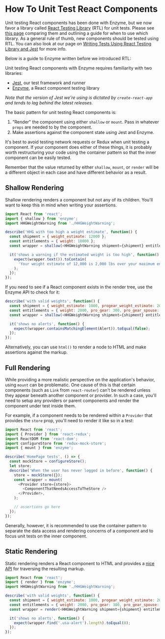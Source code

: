 # How To Unit Test React Components

Unit testing React components has been done with Enzyme, but we now favor a library called [React Testing Library](https://testing-library.com/docs/react-testing-library/intro/) (RTL) for unit tests. Please see [this page](https://github.com/transcom/mymove/wiki/Writing-Frontend-Tests:-Enzyme-and-React-Testing-Library) comparing them and outlining a guide for when to use which library. As a general rule of thumb, new components should be tested using RTL.
You can also look at our page on [Writing Tests Using React Testing Library and Jest](https://github.com/transcom/mymove/wiki/Writing-Tests-Using-React-Testing-Library-and-Jest) for more info.

Below is a guide to Enzyme written before we introduced RTL:

Unit testing React components with Enzyme requires familiarity with two libraries:

* [Jest](https://jestjs.io/docs/en/expect), our test framework and runner
* [Enzyme](https://airbnb.io/enzyme/docs/api/), a React component testing library

*Note that the version of Jest we're using is dictated by `create-react-app` and tends to lag behind the latest releases.*

The basic pattern for unit testing React components is:

1. "Render" the component using either `shallow` or `mount`. Pass in whatever `props` are needed to by the component.
2. Make assertions against the component state using Jest and Enzyme.

It's best to avoid testing network requests or Redux when unit testing a component. If your component does either of these things, it is probably worth restructuring your code using the container pattern so that the inner component can be easily tested.

Remember that the value returned by either `shallow`, `mount`, or `render` will be a different object in each case and have different behavior as a result.

## Shallow Rendering

Shallow rendering renders a component but not any of its children. You'll want to keep this in mind when writing your assertions.

```javascript
import React from 'react';
import { shallow } from 'enzyme';
import HHGWeightWarning from './HHGWeightWarning';

describe('HHG with too high a weight estimate', function() {
  const shipment = { weight_estimate: 12000 };
  const entitlements = { weight: 10000 };
  const wrapper = shallow(<HHGWeightWarning shipment={shipment} entitlements={entitlements} />);

  it('shows a warning if the estimated weight is too high', function() {
    expect(wrapper.text()).toContain(
      'Your weight estimate of 12,000 is 2,000 lbs over your maximum entitlement of 10,000 lbs.',
    );
  });
});
```

If you need to see if a React component exists in the render tree, use the Enzyme API to check for it:

```javascript
describe('with valid weights', function() {
  const shipment = { weight_estimate: 1000, progear_weight_estimate: 200, spouse_progear_weight_estimate: 200 };
  const entitlements = { weight: 2000, pro_gear: 300, pro_gear_spouse: 300 };
  const wrapper = shallow(<HHGWeightWarning shipment={shipment} entitlements={entitlements} />);

  it('shows no alerts', function() {
    expect(wrapper.containsMatchingElement(Alert)).toEqual(false);
  });
});
```

Alternatively, you can use `html()` to render a node to HTML and make assertions against the markup.

## Full Rendering

While providing a more realistic perspective on the application's behavior, using `mount` can be problematic. One cause of this is that certain components (such as `Link` from `react-router`) can't be rendered unless they appear beneath another component or provider. In such a case, you'll need to setup any providers or parent components and render the component under test inside them.

For example, if a component needs to be rendered within a `Provider` that provides the `store` prop, you'll need to render it like so in a test:

```javascript
import React from 'react';
import { Provider } from 'react-redux';
import ReactDOM from 'react-dom';
import configureStore from 'redux-mock-store';
import { mount } from 'enzyme';

describe('HomePage tests', () => {
  const mockStore = configureStore();
  let store;
  describe('When the user has never logged in before', function() {
    store = mockStore({});
    const wrapper = mount(
      <Provider store={store}>
        <ComponentThatNeedsAccessToTheStore />
      </Provider>,
    );

    // assertions go here
  });
});
```

Generally, however, it is recommended to use the container pattern to separate the data access and rendering concerns of a component and to focus unit tests on the inner component.

## Static Rendering

Static rendering renders a React component to HTML and provides a [nice API](https://github.com/cheeriojs/cheerio/tree/aa90399c9c02f12432bfff97b8f1c7d8ece7c307#api) for traversing the resulting markup.

```javascript
import React from 'react';
import { render } from 'enzyme';
import HHGWeightWarning from './HHGWeightWarning';

describe('with valid weights', function() {
  const shipment = { weight_estimate: 1000, progear_weight_estimate: 200, spouse_progear_weight_estimate: 200 };
  const entitlements = { weight: 2000, pro_gear: 300, pro_gear_spouse: 300 };
  const wrapper = render(<HHGWeightWarning shipment={shipment} entitlements={entitlements} />);

  it('shows no alerts', function() {
    expect(wrapper.find('.usa-alert').length).toEqual(0);
  });
});
```
